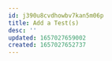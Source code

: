 ```yaml
---
id: j390u8cvdhowbv7kan5m06p
title: Add a Test(s)
desc: ''
updated: 1657027659002
created: 1657027652737
---
```


